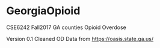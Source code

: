 # GeorgiaOpioid
CSE6242 Fall2017 GA counties Opioid Overdose

Version 0.1
Cleaned OD Data from https://oasis.state.ga.us/



